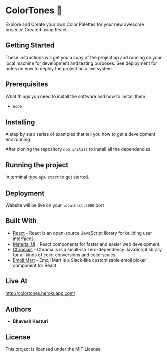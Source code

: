 # ColorTones 🎨

Explore and Create your own Color Palettes for your new awesome projects! Created using React.

## Getting Started

These instructions will get you a copy of the project up and running on your local machine for development and testing purposes. See deployment for notes on how to deploy the project on a live system.

## Prerequisites

What things you need to install the software and how to install them

  - ``node``

## Installing

A step by step series of examples that tell you how to get a development env running

After cloning the repository ``npm install`` to install all the dependencies.

## Running the project

In terminal type ``npm start`` to get started.

## Deployment

Website will be live on your ```localhost:3000``` port

## Built With

* [React](https://reactjs.org/) - React is an open-source JavaScript library for building user interfaces.
* [Material UI](https://material-ui.com/) - React components for faster and easier web development.
* [Chromajs](https://github.com/gka/chroma.js/) - Chroma.js is a small-ish zero-dependency JavaScript library for all kinds of color conversions and color scales.
* [Emoji Mart](https://github.com/missive/emoji-mart) - Emoji Mart is a Slack-like customizable emoji picker component for React

## Live At

http://colortones.herokuapp.com/

## Authors

* **Bhavesh Kasturi**

## License

This project is licensed under the MIT License 
